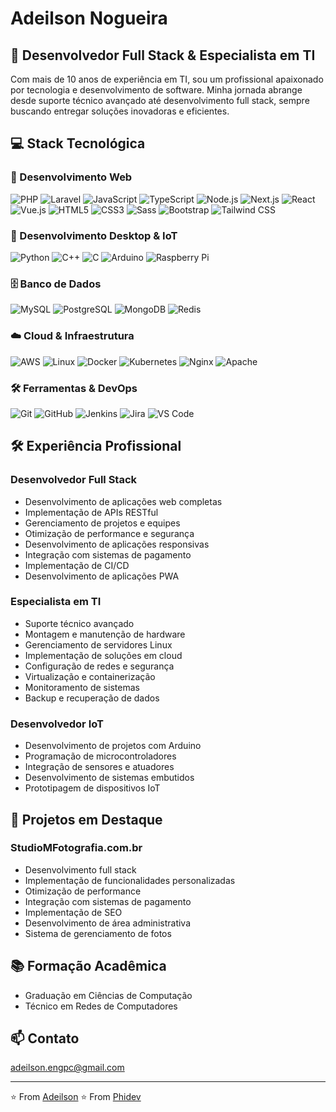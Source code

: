 # Adeilson Nogueira

## 🚀 Desenvolvedor Full Stack & Especialista em TI

Com mais de 10 anos de experiência em TI, sou um profissional apaixonado por tecnologia e desenvolvimento de software. Minha jornada abrange desde suporte técnico avançado até desenvolvimento full stack, sempre buscando entregar soluções inovadoras e eficientes.

## 💻 Stack Tecnológica

### 🎯 Desenvolvimento Web
![PHP](https://img.shields.io/badge/PHP-777BB4?style=for-the-badge&logo=php&logoColor=white)
![Laravel](https://img.shields.io/badge/Laravel-FF2D20?style=for-the-badge&logo=laravel&logoColor=white)
![JavaScript](https://img.shields.io/badge/JavaScript-F7DF1E?style=for-the-badge&logo=javascript&logoColor=black)
![TypeScript](https://img.shields.io/badge/TypeScript-007ACC?style=for-the-badge&logo=typescript&logoColor=white)
![Node.js](https://img.shields.io/badge/Node.js-43853D?style=for-the-badge&logo=node.js&logoColor=white)
![Next.js](https://img.shields.io/badge/Next.js-000000?style=for-the-badge&logo=next.js&logoColor=white)
![React](https://img.shields.io/badge/React-20232A?style=for-the-badge&logo=react&logoColor=61DAFB)
![Vue.js](https://img.shields.io/badge/Vue.js-35495E?style=for-the-badge&logo=vue.js&logoColor=4FC08D)
![HTML5](https://img.shields.io/badge/HTML5-E34F26?style=for-the-badge&logo=html5&logoColor=white)
![CSS3](https://img.shields.io/badge/CSS3-1572B6?style=for-the-badge&logo=css3&logoColor=white)
![Sass](https://img.shields.io/badge/Sass-CC6699?style=for-the-badge&logo=sass&logoColor=white)
![Bootstrap](https://img.shields.io/badge/Bootstrap-563D7C?style=for-the-badge&logo=bootstrap&logoColor=white)
![Tailwind CSS](https://img.shields.io/badge/Tailwind_CSS-38B2AC?style=for-the-badge&logo=tailwind-css&logoColor=white)

### 🔧 Desenvolvimento Desktop & IoT
![Python](https://img.shields.io/badge/Python-3776AB?style=for-the-badge&logo=python&logoColor=white)
![C++](https://img.shields.io/badge/C++-00599C?style=for-the-badge&logo=c%2B%2B&logoColor=white)
![C](https://img.shields.io/badge/C-00599C?style=for-the-badge&logo=c&logoColor=white)
![Arduino](https://img.shields.io/badge/Arduino-00979D?style=for-the-badge&logo=Arduino&logoColor=white)
![Raspberry Pi](https://img.shields.io/badge/Raspberry%20Pi-A22846?style=for-the-badge&logo=Raspberry-Pi&logoColor=white)

### 🗄️ Banco de Dados
![MySQL](https://img.shields.io/badge/MySQL-00000F?style=for-the-badge&logo=mysql&logoColor=white)
![PostgreSQL](https://img.shields.io/badge/PostgreSQL-316192?style=for-the-badge&logo=postgresql&logoColor=white)
![MongoDB](https://img.shields.io/badge/MongoDB-4EA94B?style=for-the-badge&logo=mongodb&logoColor=white)
![Redis](https://img.shields.io/badge/Redis-DC382D?style=for-the-badge&logo=redis&logoColor=white)

### ☁️ Cloud & Infraestrutura
![AWS](https://img.shields.io/badge/AWS-232F3E?style=for-the-badge&logo=amazon-aws&logoColor=white)
![Linux](https://img.shields.io/badge/Linux-FCC624?style=for-the-badge&logo=linux&logoColor=black)
![Docker](https://img.shields.io/badge/Docker-2496ED?style=for-the-badge&logo=docker&logoColor=white)
![Kubernetes](https://img.shields.io/badge/Kubernetes-326CE5?style=for-the-badge&logo=kubernetes&logoColor=white)
![Nginx](https://img.shields.io/badge/Nginx-009639?style=for-the-badge&logo=nginx&logoColor=white)
![Apache](https://img.shields.io/badge/Apache-D22128?style=for-the-badge&logo=apache&logoColor=white)

### 🛠️ Ferramentas & DevOps
![Git](https://img.shields.io/badge/Git-F05032?style=for-the-badge&logo=git&logoColor=white)
![GitHub](https://img.shields.io/badge/GitHub-100000?style=for-the-badge&logo=github&logoColor=white)
![Jenkins](https://img.shields.io/badge/Jenkins-D24939?style=for-the-badge&logo=Jenkins&logoColor=white)
![Jira](https://img.shields.io/badge/Jira-0052CC?style=for-the-badge&logo=Jira&logoColor=white)
![VS Code](https://img.shields.io/badge/VS_Code-007ACC?style=for-the-badge&logo=visual-studio-code&logoColor=white)

## 🛠️ Experiência Profissional

### Desenvolvedor Full Stack
- Desenvolvimento de aplicações web completas
- Implementação de APIs RESTful
- Gerenciamento de projetos e equipes
- Otimização de performance e segurança
- Desenvolvimento de aplicações responsivas
- Integração com sistemas de pagamento
- Implementação de CI/CD
- Desenvolvimento de aplicações PWA

### Especialista em TI
- Suporte técnico avançado
- Montagem e manutenção de hardware
- Gerenciamento de servidores Linux
- Implementação de soluções em cloud
- Configuração de redes e segurança
- Virtualização e containerização
- Monitoramento de sistemas
- Backup e recuperação de dados

### Desenvolvedor IoT
- Desenvolvimento de projetos com Arduino
- Programação de microcontroladores
- Integração de sensores e atuadores
- Desenvolvimento de sistemas embutidos
- Prototipagem de dispositivos IoT

## 🌟 Projetos em Destaque

### StudioMFotografia.com.br
- Desenvolvimento full stack
- Implementação de funcionalidades personalizadas
- Otimização de performance
- Integração com sistemas de pagamento
- Implementação de SEO
- Desenvolvimento de área administrativa
- Sistema de gerenciamento de fotos

## 📚 Formação Acadêmica
- Graduação em Ciências de Computação 
- Técnico em Redes de Computadores


## 📫 Contato
adeilson.engpc@gmail.com

---
⭐️ From [Adeilson](https://github.com/Adeilsonnm) 
⭐️ From [Phidev](wzp.icu) 
